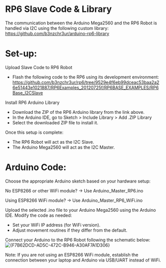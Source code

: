 # RP6 Slave Code & Library
The communication between the Arduino Mega2560 and the RP6 Robot is handled via I2C using the following custom library: https://github.com/b3nzchr3ur/arduino-rp6-library

# Set-up:
Upload Slave Code to RP6 Robot
- Flash the following code to the RP6 using its development environment: https://github.com/b3nzchr3ur/rp6/tree/9529e4f6eb99dceac53baa2a26e51443e1021887/RP6Examples_20120725f/RP6BASE_EXAMPLES/RP6Base_I2CSlave

Install RP6 Arduino Library
- Download the ZIP of the RP6 Arduino library from the link above.
- In the Arduino IDE, go to Sketch > Include Library > Add .ZIP Library
- Select the downloaded ZIP file to install it.

Once this setup is complete:
- The RP6 Robot will act as the I2C Slave.
- The Arduino Mega2560 will act as the I2C Master.

# Arduino Code:
Choose the appropriate Arduino sketch based on your hardware setup:

No ESP8266 or other WiFi module?
→ Use Arduino_Master_RP6.ino

Using ESP8266 WiFi module?
→ Use Arduino_Master_RP6_WiFi.ino

Upload the selected .ino file to your Arduino Mega2560 using the Arduino IDE.
Modify the code as needed:
- Set your WiFi IP address (for WiFi version).
- Adjust movement routines if they differ from the default.

Connect your Arduino to the RP6 Robot following the schematic below:
![{F7B62DCD-AD5C-472C-B946-A30AF7A1D306}](https://github.com/user-attachments/assets/d0d3734e-b2c6-4f3c-8058-7454b052e9a7)

Note: If you are not using an ESP8266 WiFi module, establish the connection between your laptop and Arduino via USB/UART instead of WiFi.
